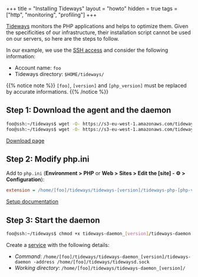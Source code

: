 +++
title = "Installing Tideways"
layout = "howto"
hidden = true
tags = ["http", "monitoring", "profiling"]
+++

[Tideways](https://tideways.com/) monitors the PHP applications and helps to optimize them. Given the specificities of our infrastructure, their installation script cannot be used on our servers, so here are the steps to follow.

In our example, we use the [SSH access](remote-access/ssh) and consider the following information:

- Account name: `foo`
- Tideways directory: `$HOME/tideways/`

{{% notice note %}}
`[foo]`, `[version]` and `[php_version]` must be replaced by accurate informations.
{{% /notice %}}

## Step 1: Download the agent and the daemon

```sh
foo@ssh:~/tideways$ wget -O- https://s3-eu-west-1.amazonaws.com/tideways/extension/[version]/tideways-php-[version]-x86_64.tar.gz | tar -xz --strip-components=1
foo@ssh:~/tideways$ wget -O- https://s3-eu-west-1.amazonaws.com/tideways/daemon/[version]/tideways-daemon_linux_amd64-[version].tar.gz | tar -xz --strip-components=0
```

[Download page](https://tideways.io/profiler/downloads)

## Step 2: Modify php.ini

Add to `php.ini` (**Environment > PHP** or **Web > Sites > Edit the [site] - ⚙️ > Configuration**):

```ini
extension = /home/[foo]/tideways/tideways-[version]/tideways-php-[php-version].so
```

[Setup documentation](https://support.tideways.com/documentation/setup/configuration/)

## Step 3: Start the daemon

```sh
foo@ssh:~/tideways$ chmod +x tideways-daemon_[version]/tideways-daemon
```

Create a [service](services) with the following details:

- *Command*: `/home/[foo]/tideways/tideways-daemon_[version]/tideways-daemon -address /home/[foo]/tideways/tidewaysd.sock`
- *Working directory*: `/home/[foo]/tideways/tideways-daemon_[version]/`
